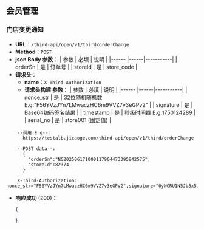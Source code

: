 ## 会员管理
### 门店变更通知
- **URL**：`/third-api/open/v1/third/orderChange`
- **Method**：`POST`
- **json Body 参数**：
  | 参数     | 必填 | 说明      |
  |------    |------|-----------|
  | orderSn   | 是   | 订单号   |
  | storeId   | 是   |  store_code  |
- **请求头**：
   - **name**：`X-Third-Authorization`
  - **请求头构建 参数**：
    | 参数     | 必填 | 说明      |
    |------    |------|-----------|
    | nonce_str   | 是   | 32位随机随机数 E.g:"F56YVzJYn7LMwaczHC6m9VVZ7v3eGPv2" |
    | signature   | 是   |  Base64编码签名结果  |
    | timestamp   | 是   |  秒级时间戳 E.g:1750124289 |
    | serial_no   | 是   |  store001  (固定值)  |
```
    --调用 E.g--:
      https://testalb.jicaoge.com/third-api/open/v1/third/orderChange

    --POST data--:
      {
        "orderSn":"NG202506171000117904473395842575",
        "storeId":82374
      }

    X-Third-Authorization: nonce_str="F56YVzJYn7LMwaczHC6m9VVZ7v3eGPv2",signature="0yNCRU1N5Jb8x5iShrXv1ITa8Sh//9Q/RmaGLfU46oQKjavKPwAomY9atQmFDG8xgIvIOaAZ2WoUSwB5DWNcrD9gp1SGYVklbP3mmgPsiMNolwIofdxLfRDv8KKK9QYCyW4PtyYnXPaNfcpVCLSGt+8oDpe23H2gUsYITu2KJpvcrgD4tg/P+Sl85FBTzFynU9+vJ3gADd77KlA3SoMdXf69CUzGhyAfEF51gvHQ0m8Gbs1+QpQqc8lxzRB20+kRVXkJHLbppzLcu7thME21xaJlF/SeOm7IstqzBYuhEk4unLf5f28yEdnVxDTSq0aZKr73mPAzC/F0Ha+4885qsw==",timestamp="1750124289",serial_no="store001"

```
- **响应成功** (200)：
  ```json
  {
    
  }
